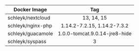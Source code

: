 
| Docker Image        |      Tag                           |
|---------------------|:----------------------------------:|
| schleyk/nextcloud   | 13, 14, 15                         |
| schleyk/nginx-php   | 1.14.2-7.2.15, 1.14.2-7.3.2        |
| schleyk/guacamole   | 1.0.0-tomcat.9.0.14-jre8-hide      |
| schleyk/syspass     | 3                                  |
